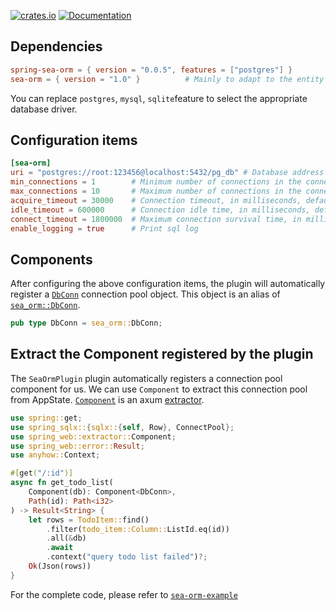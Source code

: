 [![crates.io](https://img.shields.io/crates/v/spring-sea-orm.svg)](https://crates.io/crates/spring-sea-orm)
[![Documentation](https://docs.rs/spring-sea-orm/badge.svg)](https://docs.rs/spring-sea-orm)

## Dependencies

```toml
spring-sea-orm = { version = "0.0.5", features = ["postgres"] }
sea-orm = { version = "1.0" }          # Mainly to adapt to the entity code generated by sea-orm-cli
```

You can replace `postgres`, `mysql`, `sqlite`feature to select the appropriate database driver.

## Configuration items

```toml
[sea-orm]
uri = "postgres://root:123456@localhost:5432/pg_db" # Database address
min_connections = 1        # Minimum number of connections in the connection pool, the default value is 1
max_connections = 10       # Maximum number of connections in the connection pool, the default value is 10
acquire_timeout = 30000    # Connection timeout, in milliseconds, default 30s
idle_timeout = 600000      # Connection idle time, in milliseconds, default 10min
connect_timeout = 1800000  # Maximum connection survival time, in milliseconds, default 30min
enable_logging = true      # Print sql log
```

## Components

After configuring the above configuration items, the plugin will automatically register a [`DbConn`](https://docs.rs/spring-sea-orm/latest/spring_sea_orm/type.DbConn.html) connection pool object. This object is an alias of [`sea_orm::DbConn`](https://docs.rs/sea-orm/1.0.0/sea_orm/type.DbConn.html).

```rust
pub type DbConn = sea_orm::DbConn;
```

## Extract the Component registered by the plugin

The `SeaOrmPlugin` plugin automatically registers a connection pool component for us. We can use `Component` to extract this connection pool from AppState. [`Component`](https://docs.rs/spring-web/latest/spring_web/extractor/struct.Component.html) is an axum [extractor](https://docs.rs/axum/latest/axum/extract/index.html).

```rust
use spring::get;
use spring_sqlx::{sqlx::{self, Row}, ConnectPool};
use spring_web::extractor::Component;
use spring_web::error::Result;
use anyhow::Context;

#[get("/:id")]
async fn get_todo_list(
    Component(db): Component<DbConn>,
    Path(id): Path<i32>
) -> Result<String> {
    let rows = TodoItem::find()
        .filter(todo_item::Column::ListId.eq(id))
        .all(&db)
        .await
        .context("query todo list failed")?;
    Ok(Json(rows))
}
```

For the complete code, please refer to [`sea-orm-example`](https://github.com/spring-rs/spring-rs/tree/master/examples/sea-orm-example)